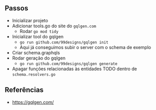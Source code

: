 ## Passos

- Inicializar projeto
- Adicionar tools.go do site do `gqlgen.com`
  - Rodar `go mod tidy`
- Inicializar tool do gqlgen
  - `go run github.com/99designs/gqlgen init`
  - Aqui já conseguimos subir o server com o schema de exemplo
- Criar schema.graphqls
- Rodar geração do gqlgen
  - `go run github.com/99designs/gqlgen generate`
- Apagar funções relacionadas às entidades TODO dentro de `schema.resolvers.go`




## Referências
- https://gqlgen.com/
